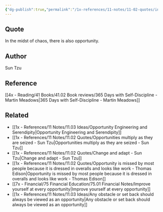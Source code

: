 ```yaml
---
{"dg-publish":true,"permalink":"/1x-references/11-notes/11-02-quotes/in-the-midst-of-chaos-there-is-also-opportunity-sun-tzu/","title":"In the midst of chaos, there is also opportunity - Sun Tzu","created":"2024-02-23T09:27:54.514+03:00","updated":"2024-02-23T09:27:54.514+03:00"}
---
```



## Quote
In the midst of chaos, there is also opportunity.

## Author
Sun Tzu

## Reference
[[4x - Reading/41 Books/41.02 Book reviews/365 Days with Self-Discipline - Martin Meadows\|365 Days with Self-Discipline - Martin Meadows]]

## Related
- [[1x - References/11 Notes/11.03 Ideas/Opportunity Engineering and Serendipity\|Opportunity Engineering and Serendipity]]
- [[1x - References/11 Notes/11.02 Quotes/Opportunities multiply as they are seized - Sun Tzu\|Opportunities multiply as they are seized - Sun Tzu]]
- [[1x - References/11 Notes/11.02 Quotes/Change and adapt - Sun Tzu\|Change and adapt - Sun Tzu]]
- [[1x - References/11 Notes/11.02 Quotes/Opportunity is missed by most people because it is dressed in overalls and looks like work - Thomas Edison\|Opportunity is missed by most people because it is dressed in overalls and looks like work - Thomas Edison]]
- [[7x - Financial/75 Financial Education/75.01 Financial Notes/Improve yourself at every opportunity\|Improve yourself at every opportunity]]
- [[1x - References/11 Notes/11.03 Ideas/Any obstacle or set back should always be viewed as an opportunity\|Any obstacle or set back should always be viewed as an opportunity]]